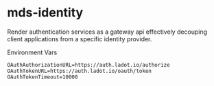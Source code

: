 # mds-identity
Render authentication services as a gateway api effectively decouping client applications from a specific identity provider.

Environment Vars
```
OAuthAuthorizationURL=https://auth.ladot.io/authorize
OAuthTokenURL=https://auth.ladot.io/oauth/token
OAuthTokenTimeout=10000
```

